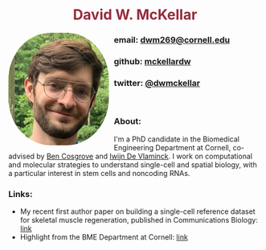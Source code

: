 <h1 align="center"
    style="color:#962d3d; font-weight: bold"> David W. McKellar </h1>

<img src="images/prof_pic.jpg"
     alt="On a walk somewhere in DC..."
     style="float: left; margin-right: 10px; border-radius:42%;"
     width=200 />

### email: <dwm269@cornell.edu>
### github: [mckellardw](https://github.com/mckellardw)
### twitter: [@dwmckellar](https://twitter.com/dwmckellar)
<br />

### About:
I'm a PhD candidate in the Biomedical Engineering Department at Cornell, co-advised by [Ben Cosgrove](https://cosgrovelab.bme.cornell.edu/) and [Iwijn De Vlaminck](https://devlaminck.bme.cornell.edu/). I work on computational and molecular strategies to understand single-cell and spatial biology, with a particular interest in stem cells and noncoding RNAs.

### Links:
+ My recent first author paper on building a single-cell reference dataset for skeletal muscle regeneration, published in Communications Biology: [link](https://www.nature.com/articles/s42003-021-02810-x)
+ Highlight from the BME Department at Cornell: [link](https://www.bme.cornell.edu/spotlights/david-mckellar-phd-student)
